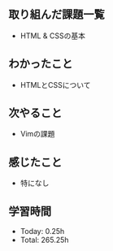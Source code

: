 ## 取り組んだ課題一覧
- HTML & CSSの基本
## わかったこと
- HTMLとCSSについて
## 次やること
- Vimの課題
## 感じたこと
- 特になし
## 学習時間
- Today: 0.25h
- Total: 265.25h
